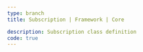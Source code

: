 ```yaml
---
type: branch
title: Subscription | Framework | Core

description: Subscription class definition
code: true
---
```

<RedirectToFirstChild />
